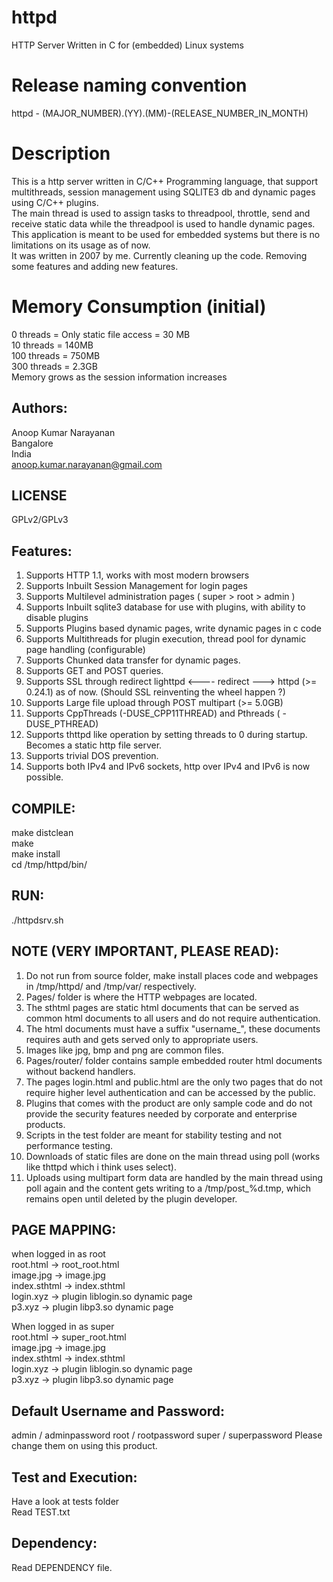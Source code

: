 # httpd
HTTP Server Written in C for (embedded) Linux systems


# Release naming convention
httpd - (MAJOR_NUMBER).(YY).(MM)-(RELEASE_NUMBER_IN_MONTH)    


# Description
This is a http server written in C/C++ Programming language, that support multithreads, session management using SQLITE3 db and dynamic pages using C/C++ plugins.   
The main thread is used to assign tasks to threadpool, throttle, send and receive static data while the threadpool is used to handle dynamic pages.   
This application is meant to be used for embedded systems but there is no limitations on its usage as of now.   
It was written in 2007 by me. Currently cleaning up the code. Removing some features and adding new features.   


# Memory Consumption (initial)
0    threads = Only static file access = 30 MB    
10   threads = 140MB   
100  threads = 750MB   
300  threads = 2.3GB    
Memory grows as the session information increases    


Authors:
--------
Anoop Kumar Narayanan   
Bangalore   
India   
anoop.kumar.narayanan@gmail.com   


LICENSE
-------
GPLv2/GPLv3


Features:
---------
1. Supports HTTP 1.1, works with most modern browsers
2. Supports Inbuilt Session Management for login pages
3. Supports Multilevel administration pages ( super > root > admin )
4. Supports Inbuilt sqlite3 database for use with plugins, with ability to disable plugins
5. Supports Plugins based dynamic pages, write dynamic pages in c code
6. Supports Multithreads for plugin execution, thread pool for dynamic page handling (configurable)
7. Supports Chunked data transfer for dynamic pages.
8. Supports GET and POST queries.
9. Supports SSL through redirect lighttpd <---- redirect ---> httpd (>= 0.24.1) as of now. (Should SSL reinventing the wheel happen ?)
10. Supports Large file upload through POST multipart (>= 5.0GB)
11. Supports CppThreads (-DUSE_CPP11THREAD) and Pthreads ( -DUSE_PTHREAD)
12. Supports thttpd like operation by setting threads to 0 during startup. Becomes a static http file server.
13. Supports trivial DOS prevention.    
14. Supports both IPv4 and IPv6 sockets, http over IPv4 and IPv6 is now possible.    


COMPILE:
--------
make distclean   
make    
make install    
cd /tmp/httpd/bin/    

RUN:
----
./httpdsrv.sh    


NOTE (VERY IMPORTANT, PLEASE READ):
-----------------------------------
1. Do not run from source folder, make install places code and webpages in /tmp/httpd/ and /tmp/var/ respectively.   
2. Pages/ folder is where the HTTP webpages are located.   
3. The sthtml pages are static html documents that can be served as common html documents to all users and do not require authentication.   
4. The html documents must have a suffix "username_", these documents requires auth and gets served only to appropriate users.   
5. Images like jpg, bmp and png are common files.   
6. Pages/router/ folder contains sample embedded router html documents without backend handlers.   
7. The pages login.html and public.html are the only two pages that do not require higher level authentication and can be accessed by the public.   
8. Plugins that comes with the product are only sample code and do not provide the security features needed by corporate and enterprise products.   
9. Scripts in the test folder are meant for stability testing and not performance testing.   
10. Downloads of static files are done on the main thread using poll (works like thttpd which i think uses select).    
11. Uploads using multipart form data are handled by the main thread using poll again and the content gets writing to a /tmp/post_%d.tmp, which remains open until deleted by the plugin developer.   


PAGE MAPPING:
--------------
when logged in as root   
root.html -> root_root.html   
image.jpg -> image.jpg   
index.sthtml -> index.sthtml   
login.xyz    -> plugin liblogin.so dynamic page   
p3.xyz       -> plugin libp3.so dynamic page   

When logged in as super   
root.html -> super_root.html   
image.jpg -> image.jpg   
index.sthtml -> index.sthtml   
login.xyz    -> plugin liblogin.so dynamic page   
p3.xyz       -> plugin libp3.so dynamic page   


Default Username and Password:
------------------------------
admin / adminpassword
root  / rootpassword
super / superpassword
Please change them on using this product.


Test and Execution:
-------------------
Have a look at tests folder   
Read TEST.txt   

Dependency:
-----------
Read DEPENDENCY file.



